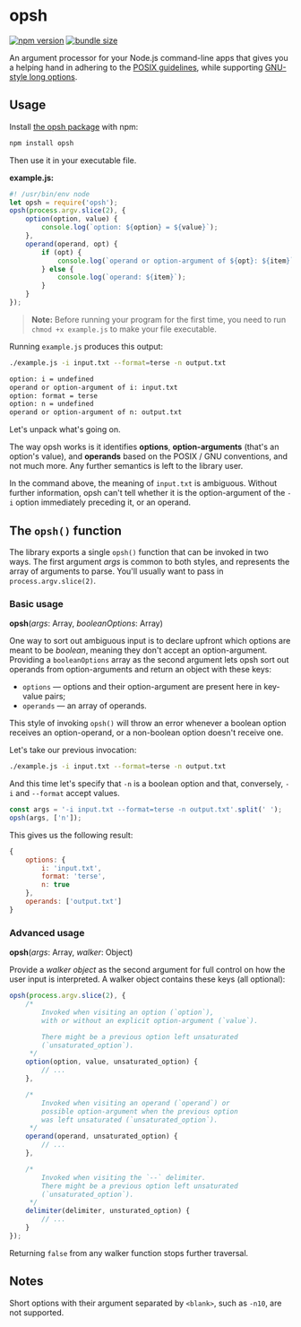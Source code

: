 # opsh

<a href="https://www.npmjs.org/package/opsh"><img src="https://img.shields.io/npm/v/opsh.svg?style=flat-square&labelColor=5085c0&color=dedcdb" alt="npm version"></a> <a href="https://bundlephobia.com/result?p=opsh"><img src="https://img.shields.io/bundlephobia/minzip/opsh?style=flat-square&labelColor=5085c0&color=dedcdb" alt="bundle size"></a>

An argument processor for your Node.js command-line apps that gives you a helping hand in adhering to the [POSIX guidelines](https://pubs.opengroup.org/onlinepubs/9699919799/basedefs/V1_chap12.html), while supporting [GNU-style long options](https://www.gnu.org/software/gawk/manual/html_node/Options.html).

## Usage

Install [the opsh package](https://npmjs.com/package/opsh) with npm:

```bash
npm install opsh
```

Then use it in your executable file.

**example.js:**

```js
#! /usr/bin/env node
let opsh = require('opsh');
opsh(process.argv.slice(2), {
	option(option, value) {
		console.log(`option: ${option} = ${value}`);
	},
	operand(operand, opt) {
		if (opt) {
			console.log(`operand or option-argument of ${opt}: ${item}`);
		} else {
			console.log(`operand: ${item}`);
		}
	}
});
```

> **Note:** Before running your program for the first time, you need to run `chmod +x example.js` to make your file executable.

Running `example.js` produces this output:

```bash
./example.js -i input.txt --format=terse -n output.txt

option: i = undefined
operand or option-argument of i: input.txt
option: format = terse
option: n = undefined
operand or option-argument of n: output.txt
```

Let's unpack what's going on.

The way opsh works is it identifies **options**, **option-arguments** (that's an option's value), and **operands** based on the POSIX / GNU conventions, and not much more. Any further semantics is left to the library user.

In the command above, the meaning of `input.txt` is ambiguous. Without further information, opsh can't tell whether it is the option-argument of the `-i` option immediately preceding it, or an operand.

## The `opsh()` function

The library exports a single `opsh()` function that can be invoked in two ways. The first argument _args_ is common to both styles, and represents the array of arguments to parse. You'll usually want to pass in `process.argv.slice(2)`.

### Basic usage

**opsh**(_args_: Array, _booleanOptions_: Array)

One way to sort out ambiguous input is to declare upfront which options are meant to be _boolean_, meaning they don't accept an option-argument. Providing a `booleanOptions` array as the second argument lets opsh sort out operands from option-arguments and return an object with these keys:

-   `options` — options and their option-argument are present here in key-value pairs;
-   `operands` — an array of operands.

This style of invoking `opsh()` will throw an error whenever a boolean option receives an option-operand, or a non-boolean option doesn't receive one.

Let's take our previous invocation:

```bash
./example.js -i input.txt --format=terse -n output.txt
```

And this time let's specify that `-n` is a boolean option and that, conversely, `-i` and `--format` accept values.

```js
const args = '-i input.txt --format=terse -n output.txt'.split(' ');
opsh(args, ['n']);
```

This gives us the following result:

```js
{
	options: {
		i: 'input.txt',
		format: 'terse',
		n: true
	},
	operands: ['output.txt']
}
```

### Advanced usage

**opsh**(_args_: Array, _walker_: Object)

Provide a _walker object_ as the second argument for full control on how the user input is interpreted. A walker object contains these keys (all optional):

```js
opsh(process.argv.slice(2), {
	/*
		Invoked when visiting an option (`option`),
		with or without an explicit option-argument (`value`).

		There might be a previous option left unsaturated
		(`unsaturated_option`).
	 */
	option(option, value, unsaturated_option) {
		// ...
	},

	/*
		Invoked when visiting an operand (`operand`) or 
		possible option-argument when the previous option
		was left unsaturated (`unsaturated_option`).
	 */
	operand(operand, unsaturated_option) {
		// ...
	},

	/*
		Invoked when visiting the `--` delimiter.
		There might be a previous option left unsaturated
		(`unsaturated_option`).
	 */
	delimiter(delimiter, unsturated_option) {
		// ...
	}
});
```

Returning `false` from any walker function stops further traversal.

## Notes

Short options with their argument separated by `<blank>`, such as `-n10`, are not supported.
